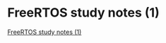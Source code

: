 # FreeRTOS study notes (1)
[FreeRTOS study notes (1)](https://aiwithcloud.com/2022/09/19/freertos_study_notes_1/)